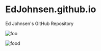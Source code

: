 EdJohnsen.github.io
===================

Ed Johnsen's GitHub Repository

![foo](https://upload.wikimedia.org/wikipedia/commons/7/79/Fundstelle_Pevestorf_Grabungsfl%C3%A4che_Fl%C3%A4che.jpg "title")

![food][]

[food]: https://upload.wikimedia.org/wikipedia/commons/7/79/Fundstelle_Pevestorf_Grabungsfl%C3%A4che_Fl%C3%A4che.jpg "title"
